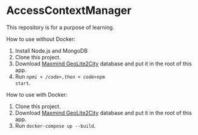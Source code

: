 # AccessContextManager
This repository is for a purpose of learning.

How to use without Docker:
1. Install Node.js and MongoDB
2. Clone this project.
3. Download <a href="https://dev.maxmind.com/geoip/geoip2/geolite2/">Maxmind GeoLite2City</a> database and put it in the root of this app.
3. Run <code>$npm i</code>, then <code>$npm start</code>. 

How to use with Docker:
1. Clone this project.
2. Download <a href="https://dev.maxmind.com/geoip/geoip2/geolite2/">Maxmind GeoLite2City</a> database and put it in the root of this app.
3. Run <code>docker-compose up --build</code>.
